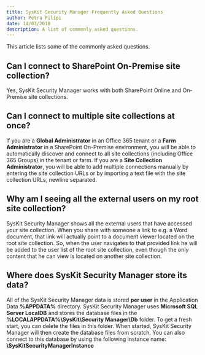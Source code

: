 ```yaml
---  
title: SysKit Security Manager Frequently Asked Questions
author: Petra Filipi 
date: 14/03/2018 
description: A list of commonly asked questions.
--- 
```

This article lists some of the commonly asked questions.

## Can I connect to SharePoint On-Premise site collection?
Yes, SysKit Security Manager works with both SharePoint Online and On-Premise site collections.

## Can I connect to multiple site collections at once? 
If you are a __Global Administrator__ in an Office 365 tenant or a __Farm Administrator__ in a SharePoint On-Premise environment, you will be able to automatically discover and connect to all site collections (including Office 365 Groups) in the tenant or farm.
If you are a __Site Collection Administrator__, you will be able to add multiple connections manually by entering the site collection URLs or by importing a text file with the site collection URLs, newline separated.

## Why am I seeing all the external users on my root site collection?
SysKit Security Manager shows all the external users that have accessed your site collection.
When you share with someone a link to e.g. a Word document, that link will actually point to a document viewer located on the root site collection.
So, when the user navigates to that provided link he will be added to the user list of the root site collection, even though the only content that he can view is located on another site collection.

## Where does SysKit Security Manager store its data?
All of the SysKit Security Manager data is stored __per user__ in the Application Data __%APPDATA%__ directory. SysKit Security Manager uses __Microsoft SQL Server LocalDB__ and stores the database files in the __%LOCALAPPDATA%\SysKit\Security Manager\Db__ folder. To get a fresh start, you can delete the files in this folder. When started, SysKit Security Manager will then create the database files from scratch.
You can also connect to this database by using the following instance name: __\SysKitSecurityManagerInstance__
